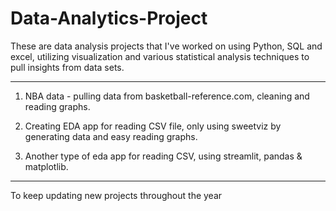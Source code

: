 # Data-Analytics-Project

These are data analysis projects that I've worked on using Python, SQL and excel, utilizing visualization and various statistical analysis techniques to pull insights from data sets. 

----

1. NBA data - pulling data from basketball-reference.com, cleaning and reading graphs.

2. Creating EDA app for reading CSV file, only using sweetviz by generating data and easy reading graphs.

3. Another type of eda app for reading CSV, using streamlit, pandas & matplotlib.

----

To keep updating new projects throughout the year

